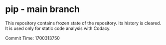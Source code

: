 # pip - main branch

This repository contains frozen state of the repository.
Its history is cleared. It is used only for static code
analysis with Codacy.

Commit Time: 1700313750